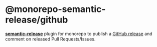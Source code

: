 # @monorepo-semantic-release/github

[**semantic-release**](https://github.com/semantic-release/semantic-release) plugin for monorepo to publish a
[GitHub release](https://help.github.com/articles/about-releases) and comment on released Pull Requests/Issues.